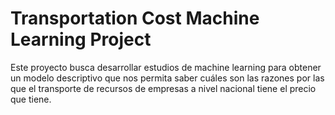 # Transportation Cost Machine Learning Project 
Este proyecto busca desarrollar estudios de machine learning para obtener un modelo descriptivo que nos permita saber cuáles son las razones por las que el transporte de recursos de empresas a nivel nacional tiene el precio que tiene.
